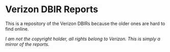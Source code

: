 # Verizon DBIR Reports
This is a repository of the Verizon DBIRs because the older ones are hard to find online.

*I am not the copyright holder, all rights belong to Verizon. This is simply a mirror of the reports.* 
